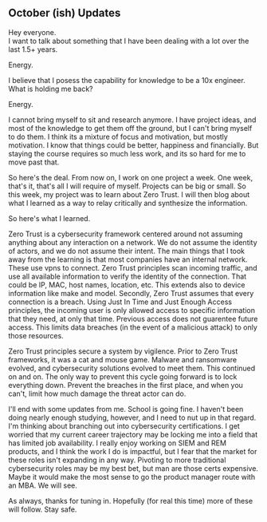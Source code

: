 ## October (ish) Updates

Hey everyone.  
I want to talk about something that I have been dealing with a lot over the last 1.5+ years.  
  
Energy.  
  
I believe that I posess the capability for knowledge to be a 10x engineer.  
What is holding me back?  
  
Energy.  
  
I cannot bring myself to sit and research anymore. I have project ideas, and most of the knowledge to get them off the ground, but I can't bring
myself to do them. I think its a mixture of focus and motivation, but mostly motivation. I know that things could be better, happiness and financially.
But staying the course requires so much less work, and its so hard for me to move past that.  
  
So here's the deal. From now on, I work on one project a week. One week, that's it, that's all I will require of myself. Projects can be big or small.
So this week, my project was to learn about Zero Trust. I will then blog about what I learned as a way to relay critically and synthesize the information.  
  
So here's what I learned.  
  
Zero Trust is a cybersecurity framework centered around not assuming anything about any interaction on a network. We do not assume the identity of actors,
and we do not assume their intent. The main things that I took away from the learning is that most companies have an internal network. These use vpns to connect.
Zero Trust principles scan incoming traffic, and use all available information to verify the identity of the connection. That could be IP, MAC, host names, location, etc.
This extends also to device information like make and model. Secondly, Zero Trust assumes that every connection is a breach. Using Just In Time and Just Enough Access principles,
the incoming user is only allowed access to specific information that they need, at only that time. Previous access does not guarentee future access. This limits data breaches (in the event of a malicious attack) to only those resources.  
  
Zero Trust principles secure a system by vigilence. Prior to Zero Trust frameworks, it was a cat and mouse game. Malware and ransomware evolved, and cybersecurity solutions evolved to meet them. This continued on and on.
The only way to prevent this cycle going forward is to lock everything down. Prevent the breaches in the first place, and when you can't, limit how much damage the threat actor can do.  
  
I'll end with some updates from me. School is going fine. I haven't been doing nearly enough studying, however, and I need to nut up in that regard. I'm thinking about branching out into cybersecurity certifications. I get worried that my current career trajectory may be locking me into a field that has limited job availability.
I really enjoy working on SIEM and REM products, and I think the work I do is impactful, but I fear that the market for these roles isn't expanding in any way. Pivoting to more traditional cybersecurity roles may be my best bet, but man are those certs expensive. Maybe it would make the most sense to go the product manager route with an MBA. We will see.  
  
As always, thanks for tuning in. Hopefully (for real this time) more of these will follow. Stay safe.
